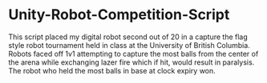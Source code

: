 # Unity-Robot-Competition-Script

This script placed my digital robot second out of 20 in a capture the flag style robot tournament held in class at the University of British Columbia. Robots faced off 1v1 attempting to capture the most balls from the center of the arena while exchanging lazer fire which if hit, would result in paralysis. The robot who held the most balls in base at clock expiry won. 



